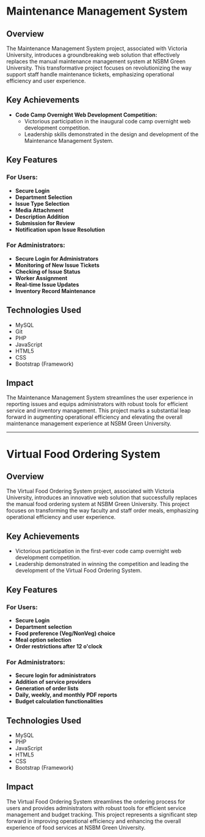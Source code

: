 # Maintenance Management System

## Overview

The Maintenance Management System project, associated with Victoria University, introduces a groundbreaking web solution that effectively replaces the manual maintenance management system at NSBM Green University. This transformative project focuses on revolutionizing the way support staff handle maintenance tickets, emphasizing operational efficiency and user experience.

## Key Achievements

- **Code Camp Overnight Web Development Competition:**
  - Victorious participation in the inaugural code camp overnight web development competition.
  - Leadership skills demonstrated in the design and development of the Maintenance Management System.

## Key Features

### For Users:

- **Secure Login**
- **Department Selection**
- **Issue Type Selection**
- **Media Attachment**
- **Description Addition**
- **Submission for Review**
- **Notification upon Issue Resolution**

### For Administrators:

- **Secure Login for Administrators**
- **Monitoring of New Issue Tickets**
- **Checking of Issue Status**
- **Worker Assignment**
- **Real-time Issue Updates**
- **Inventory Record Maintenance**

## Technologies Used

- MySQL
- Git
- PHP
- JavaScript
- HTML5
- CSS
- Bootstrap (Framework)

## Impact

The Maintenance Management System streamlines the user experience in reporting issues and equips administrators with robust tools for efficient service and inventory management. This project marks a substantial leap forward in augmenting operational efficiency and elevating the overall maintenance management experience at NSBM Green University.

---

# Virtual Food Ordering System

## Overview

The Virtual Food Ordering System project, associated with Victoria University, introduces an innovative web solution that successfully replaces the manual food ordering system at NSBM Green University. This project focuses on transforming the way faculty and staff order meals, emphasizing operational efficiency and user experience.

## Key Achievements

- Victorious participation in the first-ever code camp overnight web development competition.
- Leadership demonstrated in winning the competition and leading the development of the Virtual Food Ordering System.

## Key Features

### For Users:

- **Secure Login**
- **Department selection**
- **Food preference (Veg/NonVeg) choice**
- **Meal option selection**
- **Order restrictions after 12 o'clock**

### For Administrators:

- **Secure login for administrators**
- **Addition of service providers**
- **Generation of order lists**
- **Daily, weekly, and monthly PDF reports**
- **Budget calculation functionalities**

## Technologies Used

- MySQL
- PHP
- JavaScript
- HTML5
- CSS
- Bootstrap (Framework)

## Impact

The Virtual Food Ordering System streamlines the ordering process for users and provides administrators with robust tools for efficient service management and budget tracking. This project represents a significant step forward in improving operational efficiency and enhancing the overall experience of food services at NSBM Green University.
